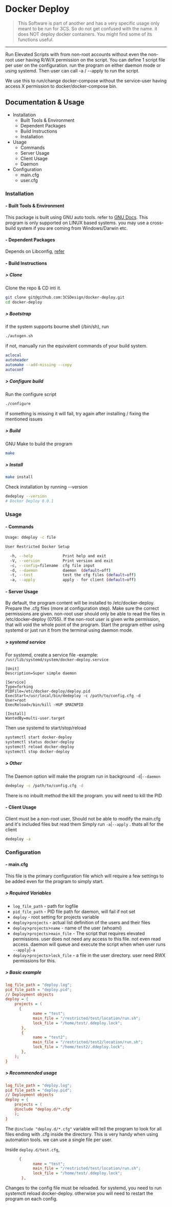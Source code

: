 # Docker Deploy

> This Software is part of another and has a very specific usage only
> meant to be run for 3CS. So do not get confused with the name. 
> it does NOT deploy docker containers.  You might find some of its functions useful.

---
Run Elevated Scripts with from non-root accounts without even the non-root user having R/W/X permission on the script.
You can define 1 script file per user on the configuration. run the program on either daemon mode or using systemd.
Then user can call -a / --apply to run the script.

We use this to run/change docker-compose without the service-user having access X permission to docker/docker-compose bin.


## Documentation & Usage
- Installation
	- Built Tools & Environment
	- Dependent Packages
	- Build Instructions
	- Installation
- Usage
	- Commands
	- Server Usage
	- Client  Usage
	- Daemon
- Configuration
	- main.cfg
	- user.cfg

### Installation
####  - Built Tools & Environment
This package is built using GNU auto tools. refer to [GNU Docs](https://www.gnu.org/software/automake/manual/html_node/Autotools-Introduction.html). This program is only supported on LINUX based systems. you may use a cross-build system if you are coming from Windows/Darwin etc.

#### - Dependent Packages
Depends on Libconfig, [refer](https://hyperrealm.github.io/libconfig/libconfig_manual.html)

#### - Build Instructions
##### > Clone
Clone the repo & CD inti it.
```sh
git clone git@github.com:3CSDesign/docker-deploy.git
cd docker-deploy
```
##### > Bootstrap
if the system supports bourne shell (/bin/sh), run 
```sh
./autogen.sh
``` 
if not, manually run the equivalent commands of your build system.
```sh
aclocal
autoheader
automake --add-missing --copy
autoconf
```
##### > Configure build
Run the configure script
```sh
./configure
```
if something is missing it will fail, try again after installing / fixing the mentioned issues

##### > Build
GNU Make to build the program 
```sh
make
```
##### > Install
```sh
make install
```

Check installation by running --version
```sh
dedeploy --version
# Docker Deploy 0.0.1
```

### Usage
#### - Commands
```sh
Usage: ddeploy -c file 

User Restricted Docker Setup

  -h, --help             Print help and exit
  -V, --version          Print version and exit
  -c, --config=filename  cfg file input
  -d, --daemon           daemon  (default=off)
  -t, --test             test the cfg files (default=off)
  -a, --apply            apply - for client (default=off)
```
#### - Server Usage
By default, the program content will be installed to /etc/docker-deploy. Prepare the .cfg files (more at configuration step). Make sure the correct permissions are given. non-root user should only be able to read the files in /etc/docker-deploy (0755).  If the non-root user is given write permission, that will void the whole point of the program. 
Start the program either using systemd or just run it from the terminal using daemon mode.

##### > systemd service
For systemd, create a service file -example: `/usr/lib/systemd/system/docker-deploy.service`
```
[Unit]
Description=Super simple daemon

[Service]
Type=forking
PIDFile=/etc/docker-deploy/deploy.pid
ExecStart=/usr/local/bin/dedeploy -c /path/to/config.cfg -d 
User=root
ExecReload=/bin/kill -HUP $MAINPID

[Install]
WantedBy=multi-user.target
```

Then use systemd to start/stop/reload
```sh
systemctl start docker-deploy
systemctl status docker-deploy
systemctl reload docker-deploy
systemctl stop docker-deploy
```
##### > Other 
The Daemon option will make the program run in background `-d`|`--daemon`
```sh
dedeploy -c /path/to/config.cfg -d
```
There is no inbuilt method the kill the program. you will need to kill the PID 

#### - Client  Usage
Client must be a non-root user, Should not be able to modify the main.cfg and it's included files but read them
Simply run `-a`|`--apply` . thats all for the client
```sh
dedeploy -a
```

### Configuration
#### - main.cfg
This file is the primary configuration file which will require a few settings to be added even for the program to simply start.

##### > Required Variables
- `log_file_path` - path for logfile
- `pid_file_path` - PID file path for daemon, will fail if not set
- `deploy` - root setting for projects variable
- `deploy`>`projects` - actual list definition of the users and their files
- `deploy`>`projects`>`name` - name of the user (whoami)
- `deploy`>`projects`>`main_file` - The script that requires elevated permissions. user does not need any access to this file. not even read access. daemon will queue and execute the script when when user runs `--apply`|`-a`
- `deploy`>`projects`>`lock_file` - a file in the user directory. user need RWX permissions for this.
 ##### > Basic example
```cfg
log_file_path = "deploy.log";
pid_file_path = "deploy.pid";
// Deployment objects
deploy = {
    projects = (
      {
		    name = "test";
		    main_file = "/restricted/test/location/run.sh";
		    lock_file = "/home/test/.ddeploy.lock";
	   },
       {
		    name = "test2";
		    main_file = "/restricted/test2/location/run.sh";
		    lock_file = "/home/test2/.ddeploy.lock";
	   },
    );
}
```

 ##### > Recommended usage
```cfg
log_file_path = "deploy.log";
pid_file_path = "deploy.pid";
// Deployment objects
deploy = {
    projects = (
    @include "deploy.d/*.cfg"
    );
}
```
The `@include "deploy.d/*.cfg"` variable will tell the program to look for all files ending with .cfg inside the directory. This is very handy when using automation tools. we can use a single file per user.

Inside `deploy.d/test.cfg`,
```cfg
      {
		    name = "test";
		    main_file = "/restricted/test/location/run.sh";
		    lock_file = "/home/test/.ddeploy.lock";
	   },
```

Changes to the config file must be reloaded. for systemd, you need to run systemctl reload docker-deploy. otherwise you will need to restart the program on each config.